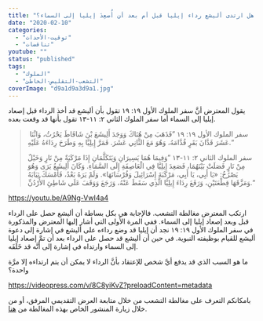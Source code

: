 ```yaml
---
title: "الإعتراض ١٣١، هل ارتدى أليشع رداء إيليا قبل أم بعد أن أُصعِدَ إيليا إلى السماء؟"
date: "2020-02-10"
categories: 
  - "توقيت-الأحداث"
  - "تناقضات"
youtube: ""
status: "published"
tags: 
  - "الملوك"
  - "التشعب-التقليص-الخاطئ"
coverImage: "d9a1d9a3d9a1.jpg"
---
```


يقول المعترض أنَّ سفر الملوك الأول ١٩: ١٩ تقول بأن أليشع قد أخذ الرداء قبل إصعاد إيليا إلى السماء أما سفر الملوك الثاني ٢: ١١-١٣ تقول بأنها قد وقعت بعده.

>  سفر الملوك الأول ١٩: ١٩ ”فَذَهَبَ مِنْ هُنَاكَ وَوَجَدَ أَلِيشَعَ بْنَ شَافَاطَ يَحْرُثُ، وَاثْنَا عَشَرَ فَدَّانَ بَقَرٍ قُدَّامَهُ، وَهُوَ مَعَ الثَّانِي عَشَرَ. فَمَرَّ إِيلِيَّا بِهِ وَطَرَحَ رِدَاءَهُ عَلَيْهِ.“
> 
> سفر الملوك الثاني ٢: ١١-١٣ ”وَفِيمَا هُمَا يَسِيرَانِ وَيَتَكَلَّمَانِ إِذَا مَرْكَبَةٌ مِنْ نَارٍ وَخَيْلٌ مِنْ نَارٍ فَصَلَتْ بَيْنَهُمَا، فَصَعِدَ إِيلِيَّا فِي الْعَاصِفَةِ إِلَى السَّمَاءِ. وَكَانَ أَلِيشَعُ يَرَى وَهُوَ يَصْرُخُ: «يَا أَبِي، يَا أَبِي، مَرْكَبَةَ إِسْرَائِيلَ وَفُرْسَانَهَا». وَلَمْ يَرَهُ بَعْدُ، فَأَمْسَكَ ثِيَابَهُ وَمَزَّقَهَا قِطْعَتَيْنِ، وَرَفَعَ رِدَاءَ إِيلِيَّا الَّذِي سَقَطَ عَنْهُ، وَرَجَعَ وَوَقَفَ عَلَى شَاطِئِ الأُرْدُنِّ.“

https://youtu.be/A9Ng-VwI4a4

ارتكب المعترض مغالطة التشعب. فالإجابة هي بكل بساطة أن أليشع حصل على الرداء قبل وبعد إصعاد إيليا إلى السماء. ففي المرة الأولى التي أشار إليها المعترض والمذكورة في سفر الملوك الأول ١٩: ١٩ نجد أن إيليا قد وضع رداءه على أليشع في إشارة إلى دعوة أليشع للقيام بوظيفته النبوية. في حين أن أليشع قد حصل على الرداء بعد أن تمَّ إصعاد إيليا إلى السماء وارتداه في إشارة إلى أنَّه قد خَلَفَه.

ما هو السبب الذي قد يدفع أيَّ شخص للإعتقاد بأنَّ الرداء لا يمكن أن يتم ارتداءه إلا مرَّة واحدة؟

https://videopress.com/v/8C8yiKvZ?preloadContent=metadata

بامكانكم التعرف على مغالطة التشعب من خلال متابعة العرض التقديمي المرفق، أو من خلال زيارة المنشور الخاص بهذه المغالطة من [هنا](https://reasonofhope.com/2019/07/25/bifurcation/).
